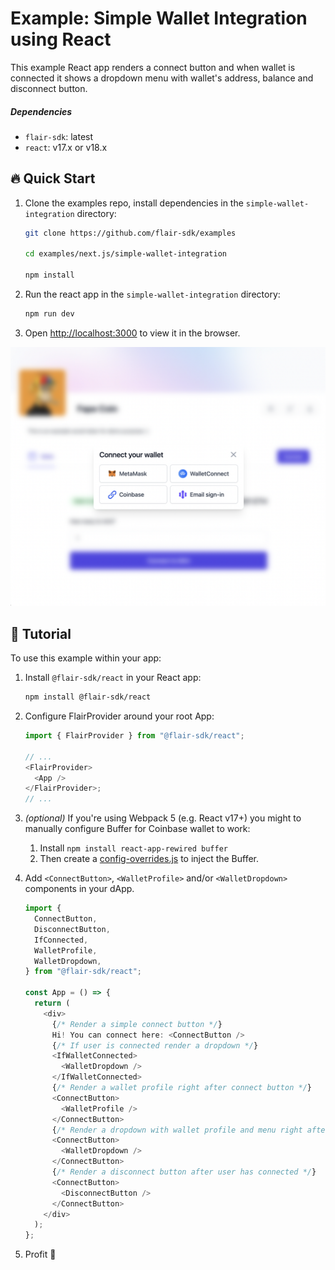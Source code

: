 # Example: Simple Wallet Integration using React

This example React app renders a connect button and when wallet is connected it shows a dropdown menu with wallet's address, balance and disconnect button.

##### Dependencies

- `flair-sdk`: latest
- `react`: v17.x or v18.x

## :fire: Quick Start

1. Clone the examples repo, install dependencies in the `simple-wallet-integration` directory:

   ```sh
   git clone https://github.com/flair-sdk/examples

   cd examples/next.js/simple-wallet-integration

   npm install
   ```

2. Run the react app in the `simple-wallet-integration` directory:

   ```sh
   npm run dev
   ```

3. Open [http://localhost:3000](http://localhost:3000) to view it in the browser.

![Screenshot](./docs/wallet-example.png)

## 🔮 Tutorial

To use this example within your app:

1. Install `@flair-sdk/react` in your React app:

   ```sh
   npm install @flair-sdk/react
   ```

2. Configure FlairProvider around your root App:

   ```ts
   import { FlairProvider } from "@flair-sdk/react";

   // ...
   <FlairProvider>
     <App />
   </FlairProvider>;
   // ...
   ```

3. _(optional)_ If you're using Webpack 5 (e.g. React v17+) you might to manually configure Buffer for Coinbase wallet to work:

   1. Install `npm install react-app-rewired buffer`
   2. Then create a [config-overrides.js](config-overrides.js) to inject the Buffer.

4. Add `<ConnectButton>`, `<WalletProfile>` and/or `<WalletDropdown>` components in your dApp.

   ```ts
   import {
     ConnectButton,
     DisconnectButton,
     IfConnected,
     WalletProfile,
     WalletDropdown,
   } from "@flair-sdk/react";

   const App = () => {
     return (
       <div>
         {/* Render a simple connect button */}
         Hi! You can connect here: <ConnectButton />
         {/* If user is connected render a dropdown */}
         <IfWalletConnected>
           <WalletDropdown />
         </IfWalletConnected>
         {/* Render a wallet profile right after connect button */}
         <ConnectButton>
           <WalletProfile />
         </ConnectButton>
         {/* Render a dropdown with wallet profile and menu right after connect button */}
         <ConnectButton>
           <WalletDropdown />
         </ConnectButton>
         {/* Render a disconnect button after user has connected */}
         <ConnectButton>
           <DisconnectButton />
         </ConnectButton>
       </div>
     );
   };
   ```

5. Profit :rocket:

